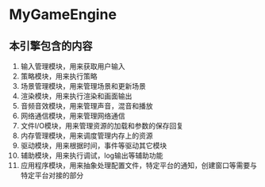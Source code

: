 # MyGameEngine
## 本引擎包含的内容
1. 输入管理模块，用来获取用户输入
2. 策略模块，用来执行策略
3. 场景管理模块，用来管理场景和更新场景
4. 渲染模块，用来执行渲染和画面输出
5. 音频音效模块，用来管理声音，混音和播放
6. 网络通信模块，用来管理网络通信
7. 文件I/O模块，用来管理资源的加载和参数的保存回复
8. 内存管理模块，用来调度管理内存上的资源
9. 驱动模块，用来根据时间，事件等驱动其它模块
10. 辅助模块，用来执行调试，log输出等辅助功能
11. 应用程序模块，用来抽象处理配置文件，特定平台的通知，创建窗口等需要与特定平台对接的部分